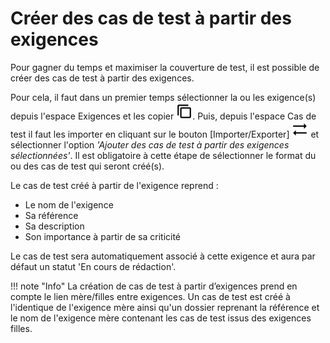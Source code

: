 # Créer des cas de test à partir des exigences

Pour gagner du temps et maximiser la couverture de test, il est possible de créer des cas de test à partir des exigences.

Pour cela, il faut dans un premier temps sélectionner la ou les exigence(s) depuis l'espace Exigences et les copier ![Copier](resources/copy.png). Puis, depuis l'espace Cas de test il faut les importer en cliquant sur le bouton [Importer/Exporter] ![Importer/Exporter](resources/import-export.png) et sélectionner l'option *'Ajouter des cas de test à partir des exigences sélectionnées'*. Il est obligatoire à cette étape de sélectionner le format du ou des cas de test qui seront créé(s).

Le cas de test créé à partir de l'exigence reprend : 

- Le nom de l'exigence
- Sa référence
- Sa description 
- Son importance à partir de sa criticité

Le cas de test sera automatiquement associé à cette exigence et aura par défaut un statut 'En cours de rédaction'.

!!! note "Info"
	La création de cas de test à partir d’exigences prend en compte le lien mère/filles entre exigences. Un cas de test est créé à l'identique de l'exigence mère ainsi qu'un dossier reprenant la référence et le nom de l'exigence mère contenant les cas de test issus des exigences filles.
